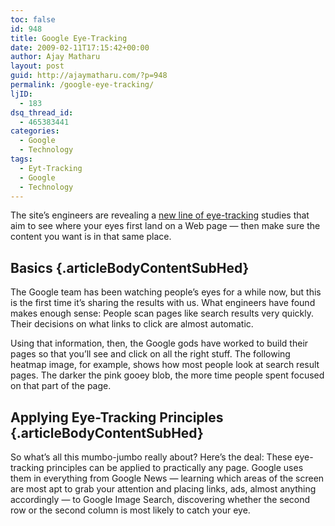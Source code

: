 ```yaml
---
toc: false
id: 948
title: Google Eye-Tracking
date: 2009-02-11T17:15:42+00:00
author: Ajay Matharu
layout: post
guid: http://ajaymatharu.com/?p=948
permalink: /google-eye-tracking/
ljID:
  - 183
dsq_thread_id:
  - 465383441
categories:
  - Google
  - Technology
tags:
  - Eyt-Tracking
  - Google
  - Technology
---
```

The site’s engineers are revealing a <a href="http://googleblog.blogspot.com/2009/02/eye-tracking-studies-more-than-meets.html" target="_blank">new line of eye-tracking</a> studies that aim to see where your eyes first land on a Web page &#8212; then make sure the content you want is in that same place.

## Basics {.articleBodyContentSubHed}

The Google team has been watching people’s eyes for a while now, but this is the first time it’s sharing the results with us. What engineers have found makes enough sense: People scan pages like search results very quickly. Their decisions on what links to click are almost automatic.

Using that information, then, the Google gods have worked to build their pages so that you’ll see and click on all the right stuff. The following heatmap image, for example, shows how most people look at search result pages. The darker the pink gooey blob, the more time people spent focused on that part of the page.

## Applying Eye-Tracking Principles {.articleBodyContentSubHed}

So what’s all this mumbo-jumbo really about? Here’s the deal: These eye-tracking principles can be applied to practically any page. Google uses them in everything from Google News &#8212; learning which areas of the screen are most apt to grab your attention and placing links, ads, almost anything accordingly &#8212; to Google Image Search, discovering whether the second row or the second column is most likely to catch your eye.
